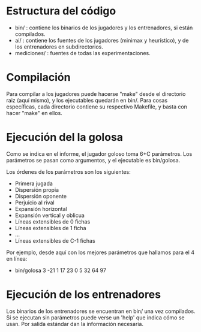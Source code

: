 # Estructura del código

* bin/ : contiene los binarios de los jugadores y los entrenadores, si están compilados.
* ai/ : contiene los fuentes de los jugadores (minimax y heurístico), y de los entrenadores en subdirectorios.
* mediciones/ : fuentes de todas las experimentaciones.



# Compilación

Para compilar a los jugadores puede hacerse "make" desde el directorio raiz (aquí mismo), y los ejecutables quedarán en bin/.
Para cosas específicas, cada directorio contiene su respectivo Makefile, y basta con hacer "make" en ellos.


# Ejecución del la golosa
Como se indica en el informe, el jugador goloso toma 6+C parámetros. Los parámetros se pasan como argumentos, y el ejecutable es bin/golosa.

Los órdenes de los parámetros son los siguientes:

* Primera jugada
* Dispersión propia
* Dispersión oponente
* Perjuicio al rival
* Expansión horizontal
* Expansión vertical y oblicua
* Líneas extensibles de 0 fichas
* Líneas extensibles de 1 ficha
* ...
* Líneas extensibles de C-1 fichas

Por ejemplo, desde aquí con los mejores parámetros que hallamos para el 4 en línea:

* bin/golosa 3 -21 1 17 23 0 5 32 64 97



# Ejecución de los entrenadores

Los binarios de los entrenadores se encuentran en bin/ una vez compilados. Si se ejecutan sin parámetros puede verse un 'help' que indica cómo se usan. Por salida estándar dan la información necesaria.
